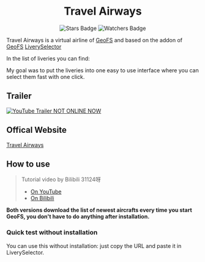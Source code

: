 <h1 align="center">Travel Airways</h1>

<p align="center">
    <img alt="Stars Badge" src="https://img.shields.io/github/stars/GeoFS-hub/Travel-Airways?style=flat-square&color=light-green">
    <img alt="Watchers Badge" src="https://img.shields.io/github/watchers/GeoFS-hub/Travel-Airways?style=flat-square&color=light-green">
</p>

Travel Airways is a virtual airline of [GeoFS](https://geo-fs.com) and based on the addon of [GeoFS](https://geo-fs.com) [LiverySelector](https://github.com/kolos26/GEOFS-LiverySelector)

In the list of liveries you can find:

My goal was to put the liveries into one easy to use interface where you can select them fast with one click.

## Trailer
[![YouTube Trailer NOT ONLINE NOW](封面)](URL)


## Offical Website

[Travel Airways](https://airtravel.neocities.org/)


## How to use

> Tutorial video by Bilibili 31124呀
> - [On YouTube](URL)
> - [On Bilibili](URL)


**Both versions download the list of newest aircrafts every time you start GeoFS, you don't have to do anything after installation.**

### Quick test without installation

You can use this without installation: just copy the URL and paste it in LiverySelector.

